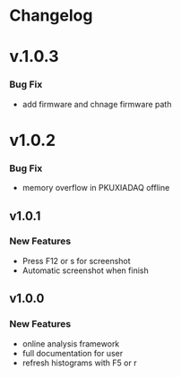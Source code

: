 # Changelog

# v.1.0.3
### Bug Fix
+ add firmware and chnage firmware path

# v1.0.2
### Bug Fix
+ memory overflow in PKUXIADAQ offline

## v1.0.1
### New Features
+ Press F12 or s for screenshot
+ Automatic screenshot when finish

## v1.0.0
### New Features
+ online analysis framework
+ full documentation for user
+ refresh histograms with F5 or r
